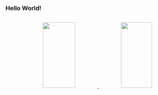 ### Hello World!
## 
<div align="center">
  <a href="https://github.com/Gabriela296">
  <img height="180em" width="42%" src="https://github-readme-stats.vercel.app/api?username=Gabriela296&show_icons=true&theme=dark&include_all_commits=true&count_private=true"/>
  <img height="180em" width="41%"src="https://github-readme-stats.vercel.app/api/top-langs/?username=Gabriela296&layout=compact&langs_count=7&theme=dark"/>
</div>
